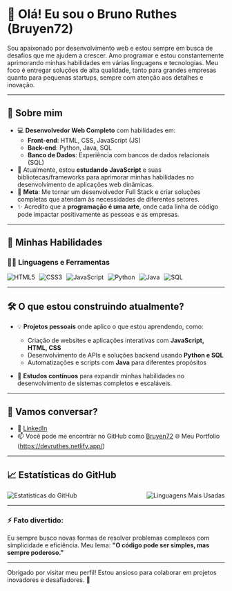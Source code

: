 # 👋 Olá! Eu sou o Bruno Ruthes (Bruyen72)

Sou apaixonado por desenvolvimento web e estou sempre em busca de desafios que me ajudem a crescer. Amo programar e estou constantemente aprimorando minhas habilidades em várias linguagens e tecnologias. Meu foco é entregar soluções de alta qualidade, tanto para grandes empresas quanto para pequenas startups, sempre com atenção aos detalhes e inovação.

---

## 🚀 Sobre mim

- 💻 **Desenvolvedor Web Completo** com habilidades em:
  - **Front-end**: HTML, CSS, JavaScript (JS)
  - **Back-end**: Python, Java, SQL
  - **Banco de Dados**: Experiência com bancos de dados relacionais (SQL)
- 🌱 Atualmente, estou **estudando JavaScript** e suas bibliotecas/frameworks para aprimorar minhas habilidades no desenvolvimento de aplicações web dinâmicas.
- 🎯 **Meta**: Me tornar um desenvolvedor Full Stack e criar soluções completas que atendam às necessidades de diferentes setores.
- ✨ Acredito que a **programação é uma arte**, onde cada linha de código pode impactar positivamente as pessoas e as empresas.

---

## 💼 Minhas Habilidades

### 👨‍💻 Linguagens e Ferramentas

<div style="display: flex; gap: 10px;">
  <img src="https://img.shields.io/badge/HTML5-239120?style=for-the-badge&logo=html5&logoColor=white" alt="HTML5"/>
  <img src="https://img.shields.io/badge/CSS3-1572B6?style=for-the-badge&logo=css3&logoColor=white" alt="CSS3"/>
  <img src="https://img.shields.io/badge/JavaScript-323330?style=for-the-badge&logo=javascript&logoColor=F7DF1E" alt="JavaScript"/>
  <img src="https://img.shields.io/badge/Python-3776AB?style=for-the-badge&logo=python&logoColor=white" alt="Python"/>
  <img src="https://img.shields.io/badge/Java-007396?style=for-the-badge&logo=java&logoColor=white" alt="Java"/>
  <img src="https://img.shields.io/badge/SQL-4479A1?style=for-the-badge&logo=MySQL&logoColor=white" alt="SQL"/>
</div>

---

## 🛠️ O que estou construindo atualmente?

- 💡 **Projetos pessoais** onde aplico o que estou aprendendo, como:
  - Criação de websites e aplicações interativas com **JavaScript, HTML, CSS**
  - Desenvolvimento de APIs e soluções backend usando **Python e SQL**
  - Automatizações e scripts com **Java** para diferentes propósitos

- 🧠 **Estudos contínuos** para expandir minhas habilidades no desenvolvimento de sistemas completos e escaláveis.

---

## 💬 Vamos conversar?

- 💼 [LinkedIn](https://www.linkedin.com/in/bruno-ruthes-941346123/)
- 📫 Você pode me encontrar no GitHub como [Bruyen72](https://github.com/Bruyen72)
  🌐 Meu Portfolio (https://devruthes.netlify.app/)
---

## 📈 Estatísticas do GitHub

<div style="display: flex; justify-content: space-between; gap: 10px;">
  <img src="https://github-readme-stats.vercel.app/api?username=bruyen72&show_icons=true&theme=tokyonight" alt="Estatísticas do GitHub" />
  <img src="https://github-readme-stats.vercel.app/api/top-langs/?username=bruyen72&layout=compact&theme=tokyonight" alt="Linguagens Mais Usadas"/>
</div>

---

### ⚡ Fato divertido:
Eu sempre busco novas formas de resolver problemas complexos com simplicidade e eficiência. Meu lema: **"O código pode ser simples, mas sempre poderoso."**

---

Obrigado por visitar meu perfil! Estou ansioso para colaborar em projetos inovadores e desafiadores. 🚀
